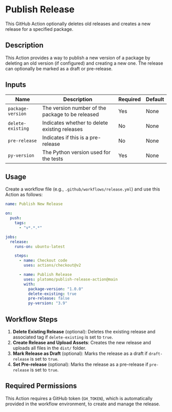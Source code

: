 # Publish Release

This GitHub Action optionally deletes old releases and creates a new release for a specified package.

## Description

This Action provides a way to publish a new version of a package by deleting an old version (if configured) and creating a new one. The release can optionally be marked as a draft or pre-release.

## Inputs

| Name              | Description                                      | Required | Default |
| ----------------- | ------------------------------------------------ | -------- | ------- |
| `package-version` | The version number of the package to be released | Yes      | None    |
| `delete-existing` | Indicates whether to delete existing releases    | No       | None    |
| `pre-release`     | Indicates if this is a pre-release               | No       | None    |
| `py-version`      | The Python version used for the tests            | Yes      | None    |

## Usage

Create a workflow file (e.g., `.github/workflows/release.yml`) and use this Action as follows:

```yaml
name: Publish New Release

on:
  push:
    tags:
      - "v*.*.*"

jobs:
  release:
    runs-on: ubuntu-latest

    steps:
      - name: Checkout code
        uses: actions/checkout@v2

      - name: Publish Release
        uses: platomo/publish-release-action@main
        with:
          package-version: "1.0.0"
          delete-existing: true
          pre-release: false
          py-version: "3.9"
```

## Workflow Steps

1. **Delete Existing Release** (optional): Deletes the existing release and associated tag if `delete-existing` is set to `true`.
2. **Create Release and Upload Assets**: Creates the new release and uploads all files in the `dist/` folder.
3. **Mark Release as Draft** (optional): Marks the release as a draft if `draft-release` is set to `true`.
4. **Set Pre-release** (optional): Marks the release as a pre-release if `pre-release` is set to `true`.

## Required Permissions

This Action requires a GitHub token (`GH_TOKEN`), which is automatically provided in the workflow environment, to create and manage the release.
